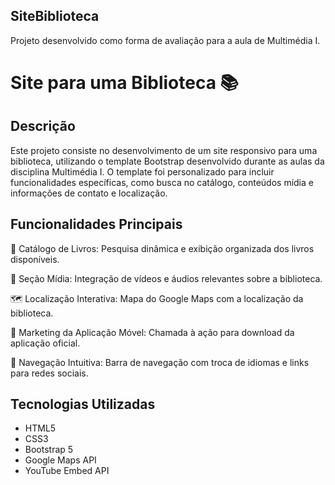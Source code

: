 ## SiteBiblioteca
Projeto desenvolvido como forma de avaliação para a aula de Multimédia I.

# Site para uma Biblioteca 📚

## Descrição
Este projeto consiste no desenvolvimento de um site responsivo para uma biblioteca, utilizando o template Bootstrap desenvolvido durante as aulas da disciplina Multimédia I. O template foi personalizado para incluir funcionalidades específicas, como busca no catálogo, conteúdos mídia e informações de contato e localização.

## Funcionalidades Principais
📖 Catálogo de Livros: Pesquisa dinâmica e exibição organizada dos livros disponíveis.

🎥 Seção Mídia: Integração de vídeos e áudios relevantes sobre a biblioteca.

🗺️ Localização Interativa: Mapa do Google Maps com a localização da biblioteca.

📱 Marketing da Aplicação Móvel: Chamada à ação para download da aplicação oficial.

🔗 Navegação Intuitiva: Barra de navegação com troca de idiomas e links para redes sociais.

## Tecnologias Utilizadas
- HTML5
- CSS3
- Bootstrap 5
- Google Maps API
- YouTube Embed API
